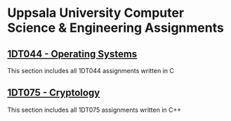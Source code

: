# Uppsala University Computer Science & Engineering Assignments

## [1DT044 - Operating Systems](https://github.com/berkturetken/UU-Assignments/tree/master/1DT044-OperatingSystems)

This section includes all 1DT044 assignments written in C

## [1DT075 - Cryptology](https://github.com/berkturetken/UU-Assignments/tree/master/1DT075-Cryptology/HW1)

This section includes all 1DT075 assignments written in C++
